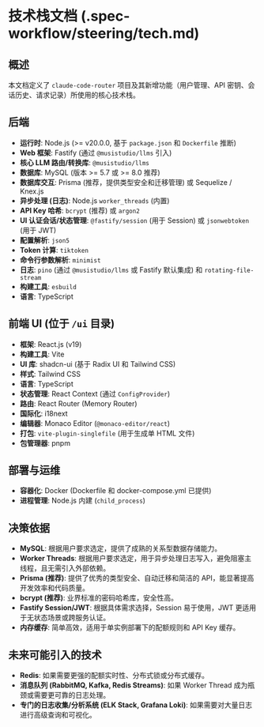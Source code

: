 # 技术栈文档 (.spec-workflow/steering/tech.md)

## 概述

本文档定义了 `claude-code-router` 项目及其新增功能（用户管理、API 密钥、会话历史、请求记录）所使用的核心技术栈。

## 后端

* **运行时**: Node.js (>= v20.0.0, 基于 `package.json` 和 `Dockerfile` 推断)
* **Web 框架**: Fastify (通过 `@musistudio/llms` 引入)
* **核心 LLM 路由/转换库**: `@musistudio/llms`
* **数据库**: MySQL (版本 >= 5.7 或 >= 8.0 推荐)
* **数据库交互**: Prisma (推荐，提供类型安全和迁移管理) 或 Sequelize / Knex.js
* **异步处理 (日志)**: Node.js `worker_threads` (内置)
* **API Key 哈希**: `bcrypt` (推荐) 或 `argon2`
* **UI 认证会话/状态管理**: `@fastify/session` (用于 Session) 或 `jsonwebtoken` (用于 JWT)
* **配置解析**: `json5`
* **Token 计算**: `tiktoken`
* **命令行参数解析**: `minimist`
* **日志**: `pino` (通过 `@musistudio/llms` 或 Fastify 默认集成) 和 `rotating-file-stream`
* **构建工具**: `esbuild`
* **语言**: TypeScript

## 前端 UI (位于 `/ui` 目录)

* **框架**: React.js (v19)
* **构建工具**: Vite
* **UI 库**: shadcn-ui (基于 Radix UI 和 Tailwind CSS)
* **样式**: Tailwind CSS
* **语言**: TypeScript
* **状态管理**: React Context (通过 `ConfigProvider`)
* **路由**: React Router (Memory Router)
* **国际化**: i18next
* **编辑器**: Monaco Editor (`@monaco-editor/react`)
* **打包**: `vite-plugin-singlefile` (用于生成单 HTML 文件)
* **包管理器**: pnpm

## 部署与运维

* **容器化**: Docker (Dockerfile 和 docker-compose.yml 已提供)
* **进程管理**: Node.js 内建 (`child_process`)

## 决策依据

* **MySQL**: 根据用户要求选定，提供了成熟的关系型数据存储能力。
* **Worker Threads**: 根据用户要求选定，用于异步处理日志写入，避免阻塞主线程，且无需引入外部依赖。
* **Prisma (推荐)**: 提供了优秀的类型安全、自动迁移和简洁的 API，能显著提高开发效率和代码质量。
* **bcrypt (推荐)**: 业界标准的密码哈希库，安全性高。
* **Fastify Session/JWT**: 根据具体需求选择，Session 易于使用，JWT 更适用于无状态场景或跨服务认证。
* **内存缓存**: 简单高效，适用于单实例部署下的配额规则和 API Key 缓存。

## 未来可能引入的技术

* **Redis**: 如果需要更强的配额实时性、分布式锁或分布式缓存。
* **消息队列 (RabbitMQ, Kafka, Redis Streams)**: 如果 Worker Thread 成为瓶颈或需要更可靠的日志处理。
* **专门的日志收集/分析系统 (ELK Stack, Grafana Loki)**: 如果需要对大量日志进行高级查询和可视化。

